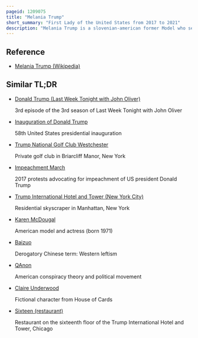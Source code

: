 ```yaml
---
pageid: 1209075
title: "Melania Trump"
short_summary: "First Lady of the United States from 2017 to 2021"
description: "Melania Trump is a slovenian-american former Model who served as the First Lady of the United States from 2017 to 2021 as the Wife of President Donald Trump."
---
```


## Reference

- [Melania Trump (Wikipedia)](https://en.wikipedia.org/?curid=1209075)

## Similar TL;DR

- [Donald Trump (Last Week Tonight with John Oliver)](/tldr/en/donald-trump-last-week-tonight-with-john-oliver)

  3rd episode of the 3rd season of Last Week Tonight with John Oliver

- [Inauguration of Donald Trump](/tldr/en/inauguration-of-donald-trump)

  58th United States presidential inauguration

- [Trump National Golf Club Westchester](/tldr/en/trump-national-golf-club-westchester)

  Private golf club in Briarcliff Manor, New York

- [Impeachment March](/tldr/en/impeachment-march)

  2017 protests advocating for impeachment of US president Donald Trump

- [Trump International Hotel and Tower (New York City)](/tldr/en/trump-international-hotel-and-tower-new-york-city)

  Residential skyscraper in Manhattan, New York

- [Karen McDougal](/tldr/en/karen-mcdougal)

  American model and actress (born 1971)

- [Baizuo](/tldr/en/baizuo)

  Derogatory Chinese term: Western leftism

- [QAnon](/tldr/en/qanon)

  American conspiracy theory and political movement

- [Claire Underwood](/tldr/en/claire-underwood)

  Fictional character from House of Cards

- [Sixteen (restaurant)](/tldr/en/sixteen-restaurant)

  Restaurant on the sixteenth floor of the Trump International Hotel and Tower, Chicago
